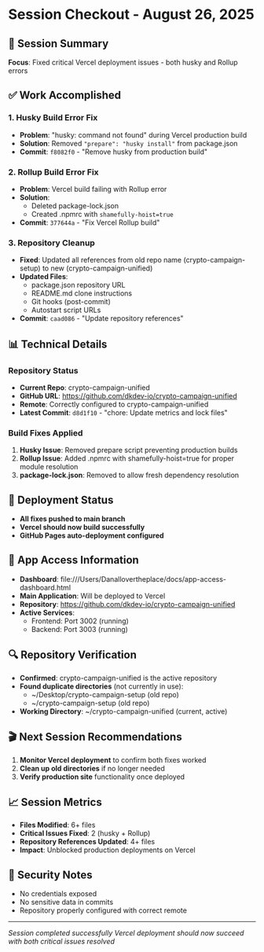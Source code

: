 # Session Checkout - August 26, 2025

## 🎯 Session Summary
**Focus**: Fixed critical Vercel deployment issues - both husky and Rollup errors

## ✅ Work Accomplished

### 1. Husky Build Error Fix
- **Problem**: "husky: command not found" during Vercel production build
- **Solution**: Removed `"prepare": "husky install"` from package.json
- **Commit**: `f8082f0` - "Remove husky from production build"

### 2. Rollup Build Error Fix  
- **Problem**: Vercel build failing with Rollup error
- **Solution**: 
  - Deleted package-lock.json
  - Created .npmrc with `shamefully-hoist=true`
- **Commit**: `377644a` - "Fix Vercel Rollup build"

### 3. Repository Cleanup
- **Fixed**: Updated all references from old repo name (crypto-campaign-setup) to new (crypto-campaign-unified)
- **Updated Files**:
  - package.json repository URL
  - README.md clone instructions
  - Git hooks (post-commit)
  - Autostart script URLs
- **Commit**: `caad086` - "Update repository references"

## 📊 Technical Details

### Repository Status
- **Current Repo**: crypto-campaign-unified
- **GitHub URL**: https://github.com/dkdev-io/crypto-campaign-unified
- **Remote**: Correctly configured to crypto-campaign-unified
- **Latest Commit**: `d8d1f10` - "chore: Update metrics and lock files"

### Build Fixes Applied
1. **Husky Issue**: Removed prepare script preventing production builds
2. **Rollup Issue**: Added .npmrc with shamefully-hoist=true for proper module resolution
3. **package-lock.json**: Removed to allow fresh dependency resolution

## 🚀 Deployment Status
- **All fixes pushed to main branch**
- **Vercel should now build successfully**
- **GitHub Pages auto-deployment configured**

## 📱 App Access Information
- **Dashboard**: file:///Users/Danallovertheplace/docs/app-access-dashboard.html
- **Main Application**: Will be deployed to Vercel
- **Repository**: https://github.com/dkdev-io/crypto-campaign-unified
- **Active Services**:
  - Frontend: Port 3002 (running)
  - Backend: Port 3003 (running)

## 🔍 Repository Verification
- **Confirmed**: crypto-campaign-unified is the active repository
- **Found duplicate directories** (not currently in use):
  - ~/Desktop/crypto-campaign-setup (old repo)
  - ~/crypto-campaign-setup (old repo)
- **Working Directory**: ~/crypto-campaign-unified (current, active)

## 🎬 Next Session Recommendations
1. **Monitor Vercel deployment** to confirm both fixes worked
2. **Clean up old directories** if no longer needed
3. **Verify production site** functionality once deployed

## 📈 Session Metrics
- **Files Modified**: 6+ files
- **Critical Issues Fixed**: 2 (husky + Rollup)
- **Repository References Updated**: 4+ files
- **Impact**: Unblocked production deployments on Vercel

## 🔐 Security Notes
- No credentials exposed
- No sensitive data in commits
- Repository properly configured with correct remote

---

*Session completed successfully*
*Vercel deployment should now succeed with both critical issues resolved*